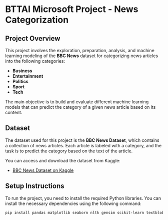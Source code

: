 # BTTAI Microsoft Project - News Categorization

## Project Overview

This project involves the exploration, preparation, analysis, and machine learning modeling of the **BBC News** dataset for categorizing news articles into the following categories:

- **Business**
- **Entertainment**
- **Politics**
- **Sport**
- **Tech**

The main objective is to build and evaluate different machine learning models that can predict the category of a given news article based on its content. 

## Dataset

The dataset used for this project is the **BBC News Dataset**, which contains a collection of news articles. Each article is labeled with a category, and the task is to predict the category based on the text of the article.

You can access and download the dataset from Kaggle:

- [BBC News Dataset on Kaggle](https://www.kaggle.com/datasets/hgultekin/bbcnewsarchive)

## Setup Instructions

To run the project, you need to install the required Python libraries. You can install the necessary dependencies using the following command:

```bash
pip install pandas matplotlib seaborn nltk gensim scikit-learn textblob
